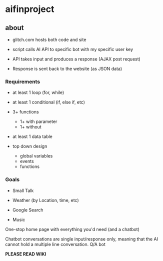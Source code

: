 # aifinproject

## about
- glitch.com hosts both code and site

- script calls AI API to specific bot with my specific user key

- API takes input and produces a response (AJAX post request)

- Response is sent back to the website (as JSON data) 


### Requirements

- at least 1 loop (for, while) 

- at least 1 conditional (if, else if, etc) 

- 3+ functions 
    - 1+ with parameter
    - 1+ without
    
- at least 1 data table 

- top down design 
    - global variables 
    - events 
    - functions




### Goals

- Small Talk 

- Weather (by Location, time, etc) 

- Google Search 

- Music 


One-stop home page with everything you'd need (and a chatbot)

Chatbot conversations are single input/response only, meaning that the AI cannot hold a multiple line conversation.
Q/A bot


**PLEASE READ WIKI**
